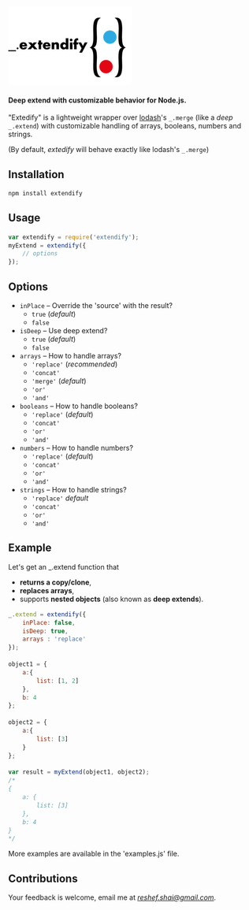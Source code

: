 ![Logo](/resources/img/logo.png)

#### Deep extend with customizable behavior for Node.js.

"Extedify" is a lightweight wrapper over [lodash](http://lodash.com)'s `_.merge` (like a *deep* `_.extend`) with customizable handling of arrays, booleans, numbers and strings.

(By default, *extedify* will behave exactly like lodash's `_.merge`)

## Installation

```javascript
npm install extendify
```

## Usage
```javascript
var extendify = require('extendify');
myExtend = extendify({
    // options
});
```


## Options

- `inPlace` – Override the 'source' with the result?
    - `true` (*default*)
    - `false`
- `isDeep` – Use deep extend?
    - `true` (*default*)
    - `false`
- `arrays` – How to handle arrays?
    - `'replace'` (*recommended*)
    - `'concat'`
    - `'merge'` (*default*)
    - `'or'`
    - `'and'`
- `booleans` – How to handle booleans?
    - `'replace'` (*default*)
    - `'concat'`
    - `'or'`
    - `'and'`
- `numbers` – How to handle numbers?
    - `'replace'` (*default*)
    - `'concat'`
    - `'or'`
    - `'and'`
- `strings` – How to handle strings?
    - `'replace'` *default*
    - `'concat'`
    - `'or'`
    - `'and'`

## Example
Let's get an _.extend function that
- **returns a copy/clone**,
- **replaces arrays**,
- supports **nested objects** (also known as **deep extends**).

```javascript
_.extend = extendify({
    inPlace: false,
    isDeep: true,
    arrays : 'replace'
});

object1 = {
    a:{
        list: [1, 2]
    },
    b: 4
};

object2 = {
    a:{
        list: [3]
    }
};

var result = myExtend(object1, object2);
/*
{
    a: {
        list: [3]
    },
    b: 4
}
*/
```

More examples are available in the 'examples.js' file.


## Contributions

Your feedback is welcome, email me at [_reshef.shai@gmail.com_](mailto:reshef.shai@gmail.com).
